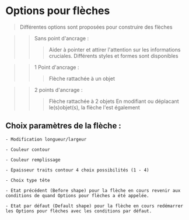# Options pour flèches 

> Différentes options sont proposées pour construire des flèches

>> Sans point d'ancrage : 
>>> Aider à pointer et attirer l'attention sur les informations cruciales. Différents styles et formes sont disponibles

>> 1 Point d'ancrage  : 
>>> Flèche  rattachée à un objet


>> 2 points d'ancrage : 
>>> Flèche  rattachée à 2 objets
En modifiant ou déplacant le(s)objet(s), la flèche l'est également


## Choix paramètres de la flèche :

	- Modification longueur/largeur
      
	- Couleur contour
      
	- Couleur remplissage
         
	- Epaisseur traits contour 4 choix possibilités (1 - 4)
       
	- Choix type tête
	
	- Etat précédent (Before shape) pour la flèche en cours revenir aux conditions de quand Options pour flèches a été appelée.
	
	- Etat par défaut (Default shape) pour la flèche en cours redémarrer les Options pour flèches avec les conditions par défaut.
